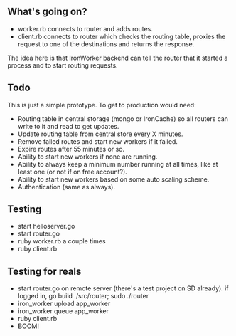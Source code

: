 

## What's going on?

- worker.rb connects to router and adds routes.
- client.rb connects to router which checks the routing table, proxies the request to one of the destinations and returns the response.

The idea here is that IronWorker backend can tell the router that it started a process and to start routing requests.

## Todo

This is just a simple prototype. To get to production would need:

- Routing table in central storage (mongo or IronCache) so all routers can write to it and read to get updates.
- Update routing table from central store every X minutes.
- Remove failed routes and start new workers if it failed.
- Expire routes after 55 minutes or so.
- Ability to start new workers if none are running. 
- Ability to always keep a minimum number running at all times, like at least one (or not if on free account?).
- Ability to start new workers based on some auto scaling scheme. 
- Authentication (same as always).

## Testing

- start helloserver.go
- start router.go
- ruby worker.rb a couple times
- ruby client.rb

## Testing for reals

- start router.go on remote server (there's a test project on SD already). if logged in, go build ./src/router; sudo ./router
- iron_worker upload app_worker
- iron_worker queue app_worker
- ruby client.rb
- BOOM!
